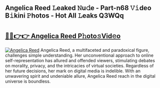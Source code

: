 ## Angelica Reed 𝙻eaked 𝙽u𝚍e - Part-n68 𝚅𝚒deo B𝚒kini 𝙿hotos - Hot All 𝙻eaks Q3WQq

# <h2><a href="http://ld3ozrv.urlbe.top/?page=Angelica+Reed">🔗🔗👉👉 Angelica Reed P𝚑oto𝚜Vid𝚎o</a></h2>

[![Angelica Reed](https://i.imgur.com/eBuTRDB.gif)](http://ld3ozrv.urlbe.top/?page=Angelica+Reed)
Angelica Reed, a multifaceted and paradoxical figure, challenges simple understanding. Her unconventional approach to online self-representation has allured and offended viewers, stimulating debates on morality, privacy, and the intricacies of virtual societies. Regardless of her future decisions, her mark on digital media is indelible. With an unwavering spirit and undeniable allure, Angelica Reed reach in the digital universe is boundless.
